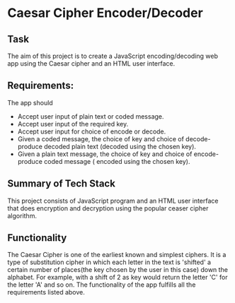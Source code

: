 # Caesar Cipher Encoder/Decoder

## Task

The aim of this project is to create a JavaScript encoding/decoding web app using the Caesar cipher and an HTML user interface.

## Requirements:
   The app should
- Accept user input of plain text or coded message.
- Accept user input of the required key.
- Accept user input for choice of encode or decode.
- Given a coded message, the choice of key and choice of decode- produce decoded plain text (decoded using the chosen key).
- Given a plain text message, the choice of key and choice of encode- produce coded message ( encoded using the chosen key).

## Summary of Tech Stack
This project consists of JavaScript program and an HTML user interface that does encryption and decryption using the popular ceaser cipher algorithm. 

## Functionality
The Caesar Cipher is one of the earliest known and simplest ciphers. It is a type of substitution cipher in which each letter in the text is 'shifted' a certain number of places(the key chosen by the user in this case) down the alphabet. For example, with a shift of 2 as key would return the letter 'C' for the letter 'A' and so on. The functionality of the app fulfills all the requirements listed above.

